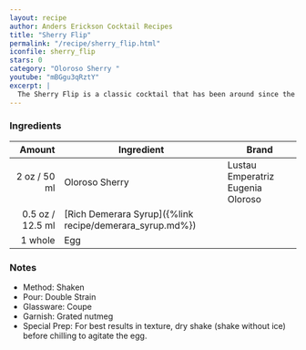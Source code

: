 ```yaml
---
layout: recipe
author: Anders Erickson Cocktail Recipes
title: "Sherry Flip"
permalink: "/recipe/sherry_flip.html"
iconfile: sherry_flip
stars: 0
category: "Oloroso Sherry "
youtube: "mBGgu3qRztY"
excerpt: |
  The Sherry Flip is a classic cocktail that has been around since the 1800s. It is a rich and creamy drink that is perfect for sipping on a cold winter day. The cocktail is made with sherry, egg, sugar, and spices.
---
```


### Ingredients

|  Amount | Ingredient                                               | Brand                             |
| ------: | -------------------------------------------------------- | --------------------------------- |
|    2 oz / 50 ml | Oloroso Sherry                                           | Lustau Emperatriz Eugenia Oloroso |
|  0.5 oz / 12.5 ml | [Rich Demerara Syrup]({%link recipe/demerara_syrup.md%}) |
| 1 whole | Egg                                                      |

### Notes

- Method: Shaken
- Pour: Double Strain
- Glassware: Coupe
- Garnish: Grated nutmeg
- Special Prep: For best results in texture, dry shake (shake without ice) before chilling to agitate the egg.
